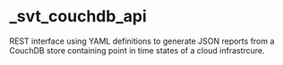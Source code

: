# _svt_couchdb_api

REST interface using YAML definitions to generate JSON reports from a CouchDB store containing point in time states of a cloud infrastrcure. 
